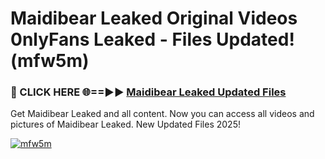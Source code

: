 # Maidibear Leaked Original Videos 0nlyFans Leaked - Files Updated! (mfw5m)

<h3>🔴 CLICK HERE 🌐==►► <a href="https://tinyurl.com/x26r9saj" rel="nofollow">Maidibear Leaked Updated Files</a></h3>

Get Maidibear Leaked and all content. Now you can access all videos and pictures of Maidibear Leaked. New Updated Files 2025!

[![mfw5m](https://i.imgur.com/LkgZPqh.gif)](https://tinyurl.com/x26r9saj)
